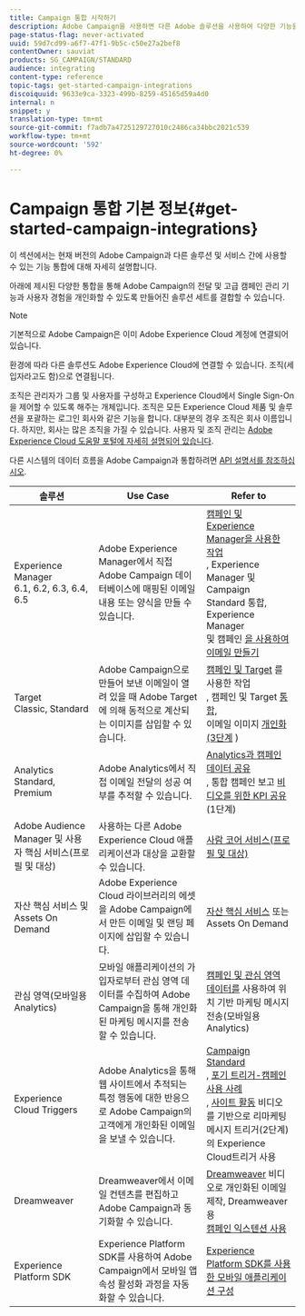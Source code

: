 ```yaml
---
title: Campaign 통합 시작하기
description: Adobe Campaign을 사용하면 다른 Adobe 솔루션을 사용하여 다양한 기능을 결합할 수 있습니다.
page-status-flag: never-activated
uuid: 59d7cd99-a6f7-47f1-9b5c-c50e27a2bef8
contentOwner: sauviat
products: SG_CAMPAIGN/STANDARD
audience: integrating
content-type: reference
topic-tags: get-started-campaign-integrations
discoiquuid: 9633e9ca-3323-499b-8259-45165d59a4d0
internal: n
snippet: y
translation-type: tm+mt
source-git-commit: f7adb7a4725129727010c2486ca34bbc2021c539
workflow-type: tm+mt
source-wordcount: '592'
ht-degree: 0%

---
```



# Campaign 통합 기본 정보{#get-started-campaign-integrations}

이 섹션에서는 현재 버전의 Adobe Campaign과 다른 솔루션 및 서비스 간에 사용할 수 있는 기능 통합에 대해 자세히 설명합니다.

아래에 제시된 다양한 통합을 통해 Adobe Campaign의 전달 및 고급 캠페인 관리 기능과 사용자 경험을 개인화할 수 있도록 만들어진 솔루션 세트를 결합할 수 있습니다.

>[!NOTE]
>
> 기본적으로 Adobe Campaign은 이미 Adobe Experience Cloud 계정에 연결되어 있습니다.

환경에 따라 다른 솔루션도 Adobe Experience Cloud에 연결할 수 있습니다. 조직(세입자라고도 함)으로 연결됩니다.

조직은 관리자가 그룹 및 사용자를 구성하고 Experience Cloud에서 Single Sign-On을 제어할 수 있도록 해주는 개체입니다. 조직은 모든 Experience Cloud 제품 및 솔루션을 포괄하는 로그인 회사와 같은 기능을 합니다. 대부분의 경우 조직은 회사 이름입니다. 하지만, 회사는 많은 조직을 가질 수 있습니다. 사용자 및 조직 관리는 [Adobe Experience Cloud 도움말 포털에 자세히 설명되어 있습니다](https://docs.adobe.com/content/help/en/core-services/interface/manage-users-and-products/organizations.html).

다른 시스템의 데이터 흐름을 Adobe Campaign과 통합하려면 [API 설명서를 참조하십시오](../../api/using/get-started-apis.md).

<table> 
 <thead> 
  <tr> 
   <th> 솔루션<br /> </th> 
   <th> Use Case<br /> </th> 
   <th> Refer to<br /> </th> 
  </tr> 
 </thead> 
 <tbody> 
  <tr> 
   <td> Experience Manager<br /> 6.1, 6.2, 6.3, 6.4, 6.5<br /> </td> 
   <td> Adobe Experience Manager에서 직접 Adobe Campaign 데이터베이스에 매핑된 이메일 내용 또는 양식을 만들 수 있습니다.<br /> </td> 
   <td> 
     <a href="../../integrating/using/integrating-with-experience-manager.md">캠페인 및 Experience Manager을 사용한 작업</a><br/>, Experience Manager 및 Campaign Standard <a href="https://helpx.adobe.com/experience-manager/6-4/sites/administering/using/campaignstandard.html"></a> 통합, Experience Manager <br/>및 캠페인 <a href="https://docs.campaign.adobe.com/doc/standard/getting_started/en/ACS_AEM.html">을 사용하여 이메일 만들기</a> 
    </td> 
  </tr> 
  <tr> 
   <td> Target<br /> Classic, Standard<br /> </td> 
   <td> Adobe Campaign으로 만들어 보낸 이메일이 열려 있을 때 Adobe Target에 의해 동적으로 계산되는 이미지를 삽입할 수 있습니다.<br /> </td> 
   <td> 
    <a href="../../integrating/using/about-campaign-target-integration.md">캠페인 및 Target</a> 를 사용한 작업 <br/>, 캠페인 및 Target <a href="https://docs.adobe.com/content/help/en/target/using/integrate/campaign-and-target.html">통합,</a><br/>이메일 이미지 <a href="https://helpx.adobe.com/marketing-cloud/how-to/email-marketing.html">개인화(3단계</a> )
    </td> 
  </tr> 
  <tr> 
   <td> Analytics<br /> Standard, Premium <br /> </td> 
   <td> Adobe Analytics에서 직접 이메일 전달의 성공 여부를 추적할 수 있습니다.<br /> </td> 
   <td> 
    <a href="../../integrating/using/about-campaign-analytics-integration.md">Analytics과 캠페인 데이터 공유</a><br/>, 통합 캠페인 보고 <a href="https://helpx.adobe.com/marketing-cloud/how-to/email-marketing.html">비디오를 위한 KPI 공유</a> (1단계)
    </td> 
  </tr> 
  <tr> 
   <td> Adobe Audience Manager 및 사용자 핵심 서비스(프로필 및 대상)<br /> </td> 
   <td> 사용하는 다른 Adobe Experience Cloud 애플리케이션과 대상을 교환할 수 있습니다.<br /> </td> 
   <td> <a href="../../integrating/using/about-campaign-audience-manager-or-people-core-service-integration.md">사람 코어 서비스(프로필 및 대상)</a><br /> </td> 
  </tr> 
  <tr> 
   <td> 자산 핵심 서비스 및 Assets On Demand<br /> </td> 
   <td> Adobe Experience Cloud 라이브러리의 에셋을 Adobe Campaign에서 만든 이메일 및 랜딩 페이지에 삽입할 수 있습니다.<br /> </td> 
   <td> <a href="../../integrating/using/working-with-campaign-and-assets-core-service.md">자산 핵심 서비스</a> 또는 Assets On Demand<br /> </td> 
  </tr> 
  <tr> 
   <td> 관심 영역(모바일용 Analytics)<br /> </td> 
   <td> 모바일 애플리케이션의 가입자로부터 관심 영역 데이터를 수집하여 Adobe Campaign을 통해 개인화된 마케팅 메시지를 전송할 수 있습니다.<br /> </td> 
   <td> <a href="../../integrating/using/about-campaign-points-of-interest-data-integration.md">캠페인 및 관심 영역 데이터를</a> 사용하여 위치 기반 마케팅 메시지 전송(모바일용 Analytics)<br /> </td> 
  </tr> 
  <tr> 
   <td> Experience Cloud Triggers<br /> </td> 
   <td> Adobe Analytics을 통해 웹 사이트에서 추적되는 특정 행동에 대한 반응으로 Adobe Campaign의 고객에게 개인화된 이메일을 보낼 수 있습니다.<br /> </td> 
   <td> 
    <a href="../../integrating/using/about-adobe-experience-cloud-triggers.md">Campaign Standard</a><br/>, <a href="../../integrating/using/abandonment-triggers-use-cases.md">포기 트리거-캠페인 사용 사례</a><br/>, <a href="https://helpx.adobe.com/marketing-cloud/how-to/email-marketing.html">사이트 활동</a> 비디오를 기반으로 리마케팅 메시지 트리거(2단계)의 Experience Cloud트리거 사용
    </td> 
  </tr> 
  <tr> 
   <td> Dreamweaver<br /> </td> 
   <td> Dreamweaver에서 이메일 컨텐츠를 편집하고 Adobe Campaign과 동기화할 수 있습니다.<br /> </td> 
   <td> 
    <a href="https://docs.adobe.com/content/help/en/campaign-learn/campaign-standard-tutorials/designing-content/email-designer/dreamweaver-integration.html">Dreamweaver</a> 비디오로 개인화된 이메일 제작, Dreamweaver용 <br/><a href="https://helpx.adobe.com/dreamweaver/using/working-with-dreamweaver-and-campaign.html">캠페인 익스텐션 사용</a> 
  </td> 
  </tr> 
  <tr> 
   <td> Experience Platform SDK<br /> </td> 
   <td> Experience Platform SDK를 사용하여 Adobe Campaign에서 모바일 앱 속성 활성화 과정을 자동화할 수 있습니다.<br /> </td> 
   <td> <a href="https://helpx.adobe.com/campaign/kb/configuring-app-sdk.html">Experience Platform SDK를 사용한 모바일 애플리케이션 구성</a><br /> </td> 
  </tr> 
 </tbody> 
</table>

